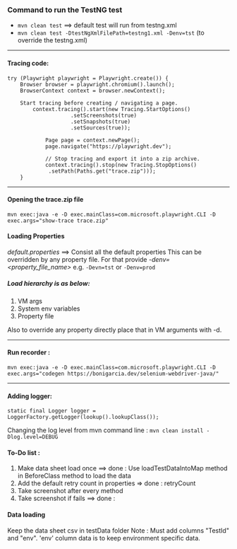 ### Command to run the TestNG test
* ````mvn clean test```` ==> default test will run from testng.xml
* ````mvn clean test -DtestNgXmlFilePath=testng1.xml -Denv=tst```` (to override the testng.xml) 

----------------

#### Tracing code:

```
try (Playwright playwright = Playwright.create()) {
    Browser browser = playwright.chromium().launch();
    BrowserContext context = browser.newContext();

    Start tracing before creating / navigating a page.
        context.tracing().start(new Tracing.StartOptions()
                    .setScreenshots(true)
                    .setSnapshots(true)
                    .setSources(true));

            Page page = context.newPage();
            page.navigate("https://playwright.dev");

			// Stop tracing and export it into a zip archive.
            context.tracing().stop(new Tracing.StopOptions()
             .setPath(Paths.get("trace.zip")));
    }
```

--------------
#### Opening the trace.zip file

````
mvn exec:java -e -D exec.mainClass=com.microsoft.playwright.CLI -D exec.args="show-trace trace.zip"
````

#### Loading Properties

*default.properties* ==> Consist all the default properties
This can be overridden by any property file. 
For that provide _-denv=<property_file_name>_
e.g. ```-Devn=tst``` or ```-Denv=prod```

##### Load hierarchy is as below:
1. VM args
2. System env variables
3. Property file

Also to override any property directly place that in VM arguments with -d.

-------
#### Run recorder : 

````mvn exec:java -e -D exec.mainClass=com.microsoft.playwright.CLI -D exec.args="codegen https://bonigarcia.dev/selenium-webdriver-java/"````

-----

#### Adding logger:

````static final Logger logger = LoggerFactory.getLogger(lookup().lookupClass());````

Changing the log level from mvn command line :
````mvn clean install -Dlog.level=DEBUG````

#### To-Do list : 
1. Make data sheet load once ==> done : Use loadTestDataIntoMap method in BeforeClass method to load the data
2. Add the default retry count in properties => done : retryCount
3. Take screenshot after every method
4. Take screenshot if fails ==> done : 

#### Data loading
Keep the data sheet csv in testData folder
Note : Must add columns "TestId" and "env". 'env' column data is to keep environment specific data.